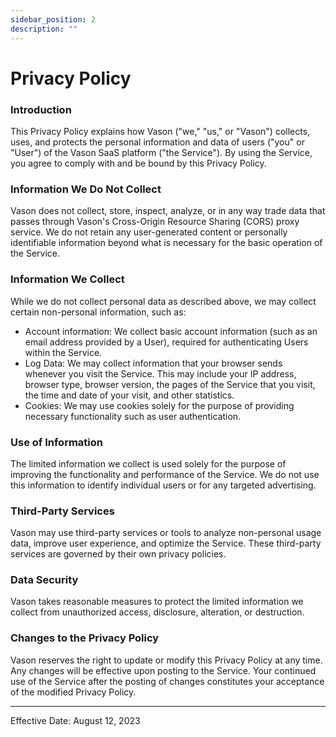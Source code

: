 ```yaml
---
sidebar_position: 2
description: ""
---
```


# Privacy Policy

### Introduction

This Privacy Policy explains how Vason ("we," "us," or "Vason") collects, uses, and protects the personal information
and data of users ("you" or "User") of the Vason SaaS platform ("the Service"). By using the Service, you agree to
comply with and be bound by this Privacy Policy.

### Information We Do Not Collect

Vason does not collect, store, inspect, analyze, or in any way trade data that passes through Vason's
Cross-Origin Resource Sharing (CORS) proxy service. We do not retain any user-generated content or personally
identifiable information beyond what is necessary for the basic operation of the Service.

### Information We Collect

While we do not collect personal data as described above, we may collect certain non-personal information, such as:

- Account information: We collect basic account information (such as an email address provided by a User), required for
  authenticating Users within the Service.
- Log Data: We may collect information that your browser sends whenever you visit the Service. This may include your IP
  address, browser type, browser version, the pages of the Service that you visit, the time and date of your visit, and
  other statistics.
- Cookies: We may use cookies solely for the purpose of providing necessary functionality such as user authentication.

### Use of Information

The limited information we collect is used solely for the purpose of improving the functionality and performance of the
Service. We do not use this information to identify individual users or for any targeted advertising.

### Third-Party Services

Vason may use third-party services or tools to analyze non-personal usage data, improve user experience, and optimize
the Service. These third-party services are governed by their own privacy policies.

### Data Security

Vason takes reasonable measures to protect the limited information we collect from unauthorized access, disclosure,
alteration, or destruction.

### Changes to the Privacy Policy

Vason reserves the right to update or modify this Privacy Policy at any time. Any changes will be effective upon posting
to the Service. Your continued use of the Service after the posting of changes constitutes your acceptance of the
modified Privacy Policy.

---

Effective Date: August 12, 2023
